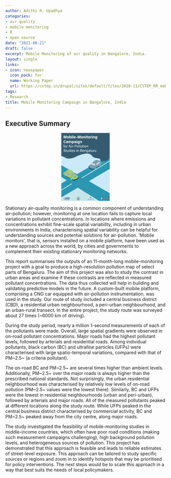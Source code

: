 ```yaml
---
author: Adithi R. Upadhya
categories:
- air quality
- mobile monitoring
- R
- open source
date: "2021-08-21"
draft: false
excerpt: Mobile Monitoring of air quality in Bangalore, India.
layout: single
links:
- icon: newspaper
  icon_pack: far
  name: Working Paper
  url: https://cstep.in/drupal/sites/default/files/2020-11/CSTEP_RR_mobile_monitoring_final.pdf
tags:
- Research
title: Mobile Monitoring Campaign in Bangalore, India
---
```


## Executive Summary

<img src = "featured-hex.png" alt = "Picture of Book cover, Mobile Monitoring Campaign." width = "30%" style = "display: block; margin: auto;" />


Stationary air-quality monitoring is a common component of understanding air-pollution; however, monitoring at one location fails to capture local variations in pollutant concentrations. In locations where emissions and concentrations exhibit fine-scale spatial variability, including in urban environments in India, characterising spatial variability can be helpful for understanding sources and potential solutions for air-pollution. 'Mobile monitors', that is, sensors installed on a mobile platform, have been used as a new approach across the world, by cities and governments to complement their existing stationary monitoring networks. 

This report summarises the outputs of an 11-month-long mobile-monitoring project with a goal to produce a high-resolution pollution map of select parts of Bengaluru. The aim of this project was also to study the contrast in urban areas and examine if these contrasts are reflected in measured pollutant concentrations. The data thus collected will help in building and validating predictive models in the future. A custom-built mobile platform, comprising a CNG car equipped with air-pollution instrumentation, was used in the study. Our route of study included a central business district (CBD), a residential urban neighbourhood, a peri-urban neighbourhood, and an
urban-rural transect. In the entire project, the study route was surveyed about 27 times (~6000 km of driving). 

During the study period, nearly a million 1-second measurements of each of the pollutants were made. Overall, large spatial gradients were observed in on-road pollutant concentrations. Major roads had the highest pollutant levels, followed by arterials and residential roads. Among individual pollutants, black carbon (BC) and ultrafine particles (UFPs) were characterised with large spatio-temporal variations, compared with that of PM~2.5~ (a criteria pollutant). 

The on-road BC and PM~2.5~ are several times higher than ambient levels. Additionally, PM~2.5~ over the major roads is always higher than the prescribed national standards. Not surprisingly, the urban residential neighbourhood was characterised by relatively low levels of on-road pollution (PM~2.5~ values were the lowest there). Similarly, BC and UFPs were the lowest in residential
neighbourhoods (urban and peri-urban), followed by arterials and major roads. All of the measured pollutants peaked at different locations along the study route. While UFPs peaked in the central business district characterised by commercial activity, BC and PM~2.5~ peaked away from the city centre, along major roads.


The study investigated the feasibility of mobile-monitoring studies in middle-income countries, which often have poor road conditions (making such measurement campaigns challenging), high background pollution levels, and heterogeneous sources of pollution. This project has demonstrated that this approach is feasible and leads to reliable estimates of street-level exposure. This approach can be tailored to study specific sources or regions and zoom in to identify hotspots that may be prioritised for policy interventions. The next steps would be to scale this approach in a way that best suits the needs of local policymakers.

